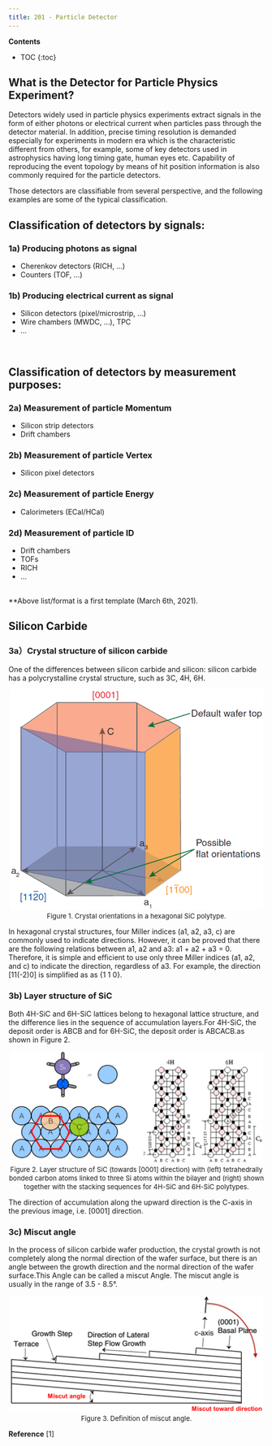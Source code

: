 ```yaml
---
title: 201 - Particle Detector  
---
```


**Contents**
* TOC
{:toc}

## What is the Detector for Particle Physics Experiment?
Detectors widely used in particle physics experiments extract signals in the
form of either photons or electrical current when particles pass through the detector material.
In addition, precise timing resolution is demanded especially for experiments in modern era
which is the characteristic different from others, for example,  some of key detectors
used in astrophysics having long timing gate, human eyes etc.
Capability of reproducing the event topology by means of hit position information
is also commonly required for the particle detectors.   <br>

Those detectors are classifiable from several perspective, and the following examples are some of the typical classification. <br>


## Classification of detectors by signals:          
### 1a) Producing photons as signal
  - Cherenkov detectors (RICH, ...)            
  - Counters (TOF, ...)   

### 1b) Producing electrical current as signal   
  - Silicon detectors (pixel/microstrip, ...)                   
  - Wire chambers (MWDC, ...), TPC
  - ...

<br>  

## Classification of detectors by measurement purposes:   
### 2a) Measurement of particle Momentum  
  - Silicon strip detectors
  - Drift chambers  

### 2b) Measurement of particle Vertex    
  - Silicon pixel detectors

### 2c) Measurement of particle Energy    
  - Calorimeters (ECal/HCal)

### 2d) Measurement of particle ID          
  - Drift chambers
  - TOFs
  - RICH
  - ...


<br>
**Above list/format is a first template (March 6th, 2021).   <br>


## Silicon Carbide
### 3a）Crystal structure of silicon carbide
One of the differences between silicon carbide and silicon: silicon carbide has a polycrystalline crystal structure, such as 3C, 4H, 6H.

<center>
<img src="/images/sic_hexagonal.png" width="500"/>
</center>

<center>
<font size=2 >
Figure 1. Crystal orientations in a hexagonal SiC polytype.
</font>
</center>

In hexagonal crystal structures, four Miller indices (a1, a2, a3, c) are commonly used to indicate directions.
However, it can be proved that there are the following relations between a1, a2 and a3: a1 + a2 + a3 = 0.
Therefore, it is simple and efficient to use only three Miller indices (a1, a2, and c) to indicate the direction, regardless of a3.
For example, the direction [11(-2)0] is simplified as as {1 1 0}.  <br>

### 3b) Layer structure of SiC
Both 4H-SiC and 6H-SiC lattices belong to hexagonal lattice structure, and the difference lies in the sequence of accumulation layers.For 4H-SiC, the deposit order is ABCB and for 6H-SiC, the deposit order is ABCACB.as shown in Figure 2.

<center>
<img src="/images/sd_sic_polytypes.png" width="500"/>
</center>

<center>
<font size=2 >
Figure 2. Layer structure of SiC (towards [0001] direction) with (left) tetrahedrally bonded carbon 
  atoms linked to three Si atoms within the bilayer and (right) shown together with the stacking sequences for 4H-SiC and 6H-SiC polytypes.
</font>
</center>

The direction of accumulation along the upward direction is the C-axis in the previous image, i.e. [0001] direction.

### 3c) Miscut angle
In the process of silicon carbide wafer production, the crystal growth is not completely along the normal direction of the wafer surface,
but there is an angle between the growth direction and the normal direction of the wafer surface.This Angle can be called a miscut Angle.
The miscut angle is usually in the range of 3.5 - 8.5°.

<center>
<img src="/images/sp_sic_miscut.png" width="500"/>
</center>

<center>
<font size=2 >
Figure 3. Definition of miscut angle.
</font>
</center>

**Reference**
[1]


